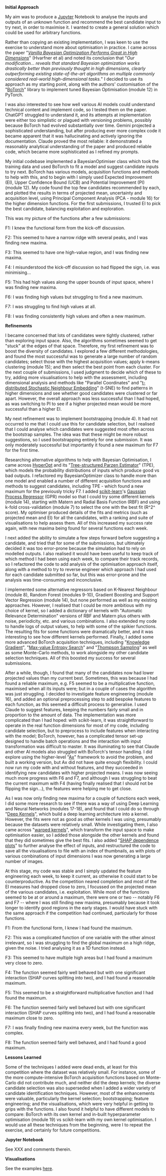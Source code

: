 **Initial Approach**

My aim was to produce a [Jupyter](https://jupyter.org/) Notebook to
analyse the inputs and outputs of an unknown function and recommend the
best candidate input to try next, in order to maximise it. I wanted to
create a general solution which could be used for arbitrary functions.

Rather than copying an existing implementation, I was keen to use the
exercise to understand more about optimisation in practice. I came
across the paper "[*Vanilla Bayesian Optimization Performs Great in High
Dimensions*](https://arxiv.org/pdf/2402.02229v3)" (Hvarfner et al) and
noted its conclusion that "*Our modification... reveals that standard
Bayesian optimization works drastically better than previously thought
in high dimensions, clearly outperforming existing state-of-the-art
algorithms on multiple commonly considered real-world high-dimensional
tasks.*" I decided to use its approach as my starting point, along
with the authors' customisation of the "[BoTorch](https://botorch.org/)"
library to implement tuned Bayesian Optimisation (module 12) in PyTorch.

I was also interested to see how well various AI models could understand
technical content and implement code, so I tested them on the paper.
ChatGPT struggled to understand it, and its attempts at implementation
were either too simplistic or plagued with versioning problems, possibly
because BoTorch had evolved substantially over time. Gemini projected a
sophisticated understanding, but after producing ever more complex code
it became apparent that it was hallucinating and actively ignoring the
documentation. Claude proved the most reliable: it demonstrated a
reasonably analytical understanding of the paper and produced reliable
code, which became more sophisticated as I refined my prompts.

My initial codebase implemented a BayesianOptimiser class which took the
training data and used BoTorch to fit a model and suggest candidate
inputs to try next. BoTorch has various models, acquisition functions
and methods to help with this, and to begin with I simply used Expected
Improvement (EI), Upper Confidence Bound (UCB) and Potential Improvement
(PI) (module 12). My code found the top few candidates recommended by
each, and plotted the results in terms of projected mean, uncertainty
and acquisition level, using Principal Component Analysis (PCA - module
16) for the higher dimension functions. For the first submissions, I
trusted EI to pick the best candidate, balancing exploitation and
exploration.

This was my picture of the functions after a few submissions:

F1: I knew the functional form from the kick-off discussion.

F2: This seemed to have a narrow ridge with several peaks, and I was
finding new maxima.

F3: This seemed to have one high-value region, and I was finding new
maxima.

F4: I misunderstood the kick-off discussion so had flipped the sign,
i.e. was minimising...

F5: This had high values along the upper bounds of input space, where I
was finding new maxima.

F6: I was finding high values but struggling to find a new maximum.

F7: I was struggling to find high values at all.

F8: I was finding consistently high values and often a new maximum.

**Refinements**

I became concerned that lots of candidates were tightly clustered,
rather than exploring input space. Also, the algorithms sometimes seemed
to get "stuck" at the edges of that space. Therefore, my first
refinement was to boost the diversity of candidates. I explored a few
different methodologies, and found the most successful was to generate a
large number of random candidates; select those with the highest
acquisition values; apply k-means clustering (module 15); and then
select the best point from each cluster. For the next couple of
submissions, I used judgment to decide which of these to try, adding
more visualisations to help with the assessment, including dimensional
analysis and methods like "Parallel Coordinates" and "[t-distributed
Stochastic Neighbour
Embedding](https://www.jmlr.org/papers/volume9/vandermaaten08a/vandermaaten08a.pdf)"
(t-SNE) to find patterns in higher dimensions and see whether good
candidates were clustered or far apart. However, the overall approach
was less successful than I had hoped, as was switching to PI to see if a
higher projected mean would be more successful than a higher EI.

My next refinement was to implement bootstrapping (module 4). It had not
occurred to me that I could use this for candidate selection, but I
realised that I could analyse which candidates were suggested most often
across the bootstrap samples. The idea was that these might be more
robust suggestions, so I used bootstrapping entirely for one submission.
It was only moderately successful but importantly it found a new maximum
for F7 for the first time.

Researching alternative algorithms to help with Bayesian Optimisation, I
came across [HyperOpt](http://hyperopt.github.io/hyperopt/) and its
"[Tree-structured Parzen
Estimator](https://proceedings.neurips.cc/paper_files/paper/2011/file/86e8f7ab32cfd12577bc2619bc635690-Paper.pdf)"
(TPE), which models the probability distributions of inputs which
produce good vs bad outputs. I refactored my BayesianOptimizer class to
handle more than one model and enabled a number of different acquisition
functions and methods to suggest candidates, including TPE - which found
a new maximum for the previously tricky F7. I added
[scikit-learn](https://scikit-learn.org/)'s [Gaussian Process
Regressor](https://scikit-learn.org/stable/modules/gaussian_process.html)
(GPR) model so that I could try some different kernels (module 14),
starting with Matern and Radial Basis Function (RBF) and using k-fold
cross-validation (module 7) to select the one with the best fit (R^2^
score). My optimiser produced details of the fits and metrics (such as
projected mean and EI) for all the candidates, with a ranking and suite
of visualisations to help assess them. All of this increased my success
rate again, with new maxima being found for several functions each week.

I next added the ability to simulate a few steps forward before
suggesting a candidate, and tried that for some of the submissions, but
ultimately decided it was too error-prone because the simulation had to
rely on modelled outputs. I also realised it would have been useful to
keep track of which method I had been using each week, to compare their
track records, so I refactored the code to add analysis of the
optimisation approach itself, along with a method to try to reverse
engineer which approach I had used for each candidate submitted so far,
but this was error-prone and the analysis was time-consuming and
inconclusive.

I implemented some alternative regressors based on K-Nearest Neighbour
(module 8), Random Forest (modules 9-10), Gradient Boosting and Support
Vector Regression (module 14), but none performed as well as my existing
approaches. However, I realised that I could be more ambitious with my choice of kernel, so I
added a dictionary of kernels with "Automatic Relevance Determination"
versions of RBF and Matern plus others with noise, periodicity, etc. and
various combinations. I also extended my code to handle logs of output
values, to help with some of the spikier functions. The resulting fits
for some functions were dramatically better, and it was interesting to
see how different kernels performed. Finally, I added some more advanced
BoTorch acquisition techniques, including "[Knowledge
Gradient](https://botorch.org/docs/tutorials/one_shot_kg/)", "[Max-value
Entropy Search](https://botorch.org/docs/tutorials/max_value_entropy/)"
and "[Thompson
Sampling](https://botorch.org/docs/tutorials/thompson_sampling/)" as
well as some Monte-Carlo methods, to work alongside my other candidate
selection techniques. All of this boosted my success for several
submissions.

After a while, though, I found that many of the candidates now had lower
projected values than my current best. Sometimes, this was because I had
found a reliable maximum, e.g. F5 seemed to be a multiplicative
function, maximised when all its inputs were; but in a couple of cases
the algorithm was just struggling. I decided to investigate feature
engineering (module 16), and added an optional preprocessing step to add
bespoke features to each function, as this seemed a difficult process to
generalise. I used Claude to suggest features, keeping the numbers
fairly small and in proportion to the amount of data. The implementation
was more complicated than I had hoped: with scikit-learn, it was
straightforward to operate in the real function dimensions for most of
my code, including candidate selection, but to preprocess to include
features when interacting with the model; BoTorch, however, has a
complicated tensor set-up designed to handle batch operations and the
interaction with input transformation was difficult to master. It was
illuminating to see that Claude and other AI models also struggled with
BoTorch's tensor handling. I did explore using the higher-level
"[Ax](https://ax.dev/)" framework to avoid the problem, and built a
working version, but Ax did not have quite enough flexibility. I could
now run my code with and without features, and they succeeded in
identifying new candidates with higher projected means. I was now seeing
much more progress with F6 and F7, and although I was struggling to beat
the current maximum with F4 (having finally realised that I should not
be flipping the sign...), the features were helping me to get close.

As I was now only finding new maxima for a couple of functions each
week, I did some more research to see if there was a way of using Deep
Learning and Neural Networks (modules 17-18), and found that I could do
so through "[Deep
Kernels](https://proceedings.mlr.press/v51/wilson16.html)", which build
a deep learning architecture into a kernel. However, the fits were not
as good as other kernels I was using, presumably because the datasets
were relatively small. While investigating them, I also came across
"[warped
kernels](https://botorch.org/docs/tutorials/bo_with_warped_gp/)", which
transform the input space to make optimisation easier, so I added those
alongside the other kernels and found that they did sometimes give the
best fits. I also added "[SHAP dependence
plots](https://shap.readthedocs.io/en/latest/example_notebooks/api_examples/plots/scatter.html)"
to further analyse the effect of inputs, and restructured the code to
save all the visualisations to file with an index of thumbnails, as with
plots of various combinations of input dimensions I was now generating a
large number of images.

At this stage, my code was stable and I simply updated the feature
engineering each week, to keep it current, as otherwise it could start
to be counterproductive. As the competition neared completion and most
of the EI measures had dropped close to zero, I focussed on the
projected mean of the various candidates, i.e. exploitation. While most
of the functions seemed to be at or around a maximum, there were one or
two -- notably F6 and F7 -- where I was still finding new maxima,
presumably because it took longer to identify good regions in the early
stages. I would have stuck with the same approach if the competition had
continued, particularly for those functions.

F1: From the functional form, I knew I had found the maximum.

F2: This was a complicated function of one variable with the other
almost irrelevant, so I was struggling to find the global maximum on a
high ridge, given the noise. I tried analysing it as a 1D function
instead.

F3: This seemed to have multiple high areas but I had found a maximum
very close to zero.

F4: The function seemed fairly well behaved but with one significant
interaction (SHAP curves splitting into two), and I had found a
reasonable maximum.

F5: This seemed to be a straightforward multiplicative function and I
had found the maximum.

F6: The function seemed fairly well behaved but with one significant
interaction (SHAP curves splitting into two), and I had found a
reasonable maximum close to zero.

F7: I was finally finding new maxima every week, but the function was
complex.

F8: The function seemed fairly well behaved, and I had found a good
maximum.

**Lessons Learned**

Some of the techniques I added were dead ends, at least for this
competition where the dataset was relatively small. For instance, some
of the more compute-intensive BoTorch acquisition functions based on
Monte-Carlo did not contribute much, and neither did the deep kernels;
the diverse candidate selection was also superseded when I added a wider
variety of candidate identification techniques. However, most of the
enhancements were valuable, particularly the kernel selection;
bootstrapping; feature engineering; and the visualisations, which were
very helpful in getting to grips with the functions. I also found it
helpful to have different models to compare: BoTorch with its own kernel
and in-built hyperparameter optimisation (module 19) vs scikit-learn
with my own kernel optimisation. I would use all these techniques from
the beginning, were I to repeat the exercise, and certainly for future
competitions.

**Jupyter Notebook**

See XXX and comments therein.

**Visualisations**

See the examples [here](https://htmlpreview.github.io/?https://github.com/stw007/ImperialCapstoneCompetition/blob/main/Visualisation_Example/index.html).
